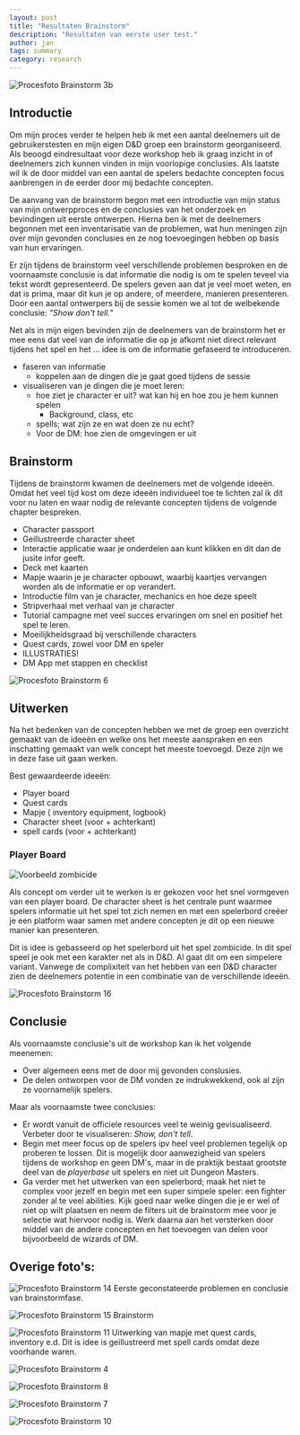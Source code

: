 ```yaml
---
layout: post
title: "Resultaten Brainstorm"
description: "Resultaten van eerste user test."
author: jan
tags: summary
category: research
---
```


![Procesfoto Brainstorm 3b]({{site.url}}/assets/brainstorm/brainstorm_3b.jpg)

## Introductie

Om mijn proces verder te helpen heb ik met een aantal deelnemers uit de gebruikerstesten en mijn eigen D&D groep een brainstorm georganiseerd. Als beoogd eindresultaat voor deze workshop heb ik graag inzicht in of deelnemers zich kunnen vinden in mijn voorlopige conclusies. Als laatste wil ik de door middel van een aantal de spelers bedachte concepten focus aanbrengen in de eerder door mij bedachte concepten.

De aanvang van de brainstorm begon met een introductie van mijn status van mijn ontwerpproces en de conclusies van het onderzoek en bevindingen uit eerste ontwerpen. Hierna ben ik met de deelnemers begonnen met een inventarisatie van de problemen, wat hun meningen zijn over mijn gevonden conclusies en ze nog toevoegingen hebben op basis van hun ervaringen.

Er zijn tijdens de brainstorm veel verschillende problemen besproken en de voornaamste conclusie is dat informatie die nodig is om te spelen teveel via tekst wordt gepresenteerd. De spelers geven aan dat je veel moet weten, en dat is prima, maar dit kun je op andere, of meerdere, manieren presenteren. Door een aantal ontwerpers bij de sessie komen we al tot de welbekende conclusie: _"Show don't tell."_ 

Net als in mijn eigen bevinden zijn de deelnemers van de brainstorm het er mee eens dat veel van de informatie die op je afkomt niet direct relevant tijdens het spel en het ... idee is om de informatie gefaseerd te introduceren.

 - faseren van informatie  
 	- koppelen aan de dingen die je gaat goed tijdens de sessie  
 - visualiseren van je dingen die je moet leren:  
 	- hoe ziet je character er uit? wat kan hij en hoe zou je hem kunnen spelen  
 		- Background, class, etc  
 	- spells; wat zijn ze en wat doen ze nu echt?  
 	- Voor de DM: hoe zien de omgevingen er uit  

## Brainstorm

Tijdens de brainstorm kwamen de deelnemers met de volgende ideeën. Omdat het veel tijd kost om deze ideeën individueel toe te lichten zal ik dit voor nu laten en waar nodig de relevante concepten tijdens de volgende chapter bespreken.

 - Character passport
 - Geillustreerde character sheet
 - Interactie applicatie waar je onderdelen aan kunt klikken en dit dan de jusite infor geeft.
 - Deck met kaarten
 - Mapje waarin je je character opbouwt, waarbij kaartjes vervangen worden als de informatie er op verandert.
 - Introductie film van je character, mechanics en hoe deze speelt
 - Stripverhaal met verhaal van je character
 - Tutorial campagne met veel succes ervaringen om snel en positief het spel te leren. 
 - Moeilijkheidsgraad bij verschillende characters
 - Quest cards, zowel voor DM en speler
 - ILLUSTRATIES!
 - DM App met stappen en checklist



![Procesfoto Brainstorm 6]({{site.url}}/assets/brainstorm/brainstorm_6.jpeg)

## Uitwerken

Na het bedenken van de concepten hebben we met de groep een overzicht gemaakt van de ideeën en welke ons het meeste aanspraken en een inschatting gemaakt van welk concept het meeste toevoegd. Deze zijn we in deze fase uit gaan werken.

Best gewaardeerde ideeën:
 - Player board
 - Quest cards
 - Mapje ( inventory equipment, logbook)
 - Character sheet (voor + achterkant)
 - spell cards (voor + achterkant)


### Player Board

![Voorbeeld zombicide]({{site.url}}/assets/brainstorm/zombicide.jpg)

Als concept om verder uit te werken is er gekozen voor het snel vormgeven van een player board. De character sheet is het centrale punt waarmee spelers informatie uit het spel tot zich nemen en met een spelerbord creëer je een platform waar samen met andere concepten je dit op een nieuwe manier kan presenteren. 

Dit is idee is gebasseerd op het spelerbord uit het spel zombicide. In dit spel speel je ook met een karakter net als in D&D. Al gaat dit om een simpelere variant. Vanwege de complixiteit van het hebben van een D&D character zien de deelnemers potentie in een combinatie van de verschillende ideeën.

![Procesfoto Brainstorm 16]({{site.url}}/assets/brainstorm/brainstorm_16.jpeg)

## Conclusie

Als voornaamste conclusie's uit de workshop kan ik het volgende meenemen:
 - Over algemeen eens met de door mij gevonden conslusies.
 - De delen ontworpen voor de DM vonden ze indrukwekkend, ook al zijn ze voornamelijk spelers.

 Maar als voornaamste twee conclusies:
 - Er wordt vanuit de officiele resources veel te weinig gevisualiseerd. Verbeter door te visualiseren: _Show, don't tell_. 
 - Begin met meer focus op de spelers ipv heel veel problemen tegelijk op proberen te lossen. Dit is mogelijk door aanwezigheid van spelers tijdens de workshop en geen DM's, maar in de praktijk bestaat grootste deel van de _playerbase_ uit spelers en niet uit Dungeon Masters.
 - Ga verder met het uitwerken van een spelerbord; maak het niet te complex voor jezelf en begin met een super simpele speler: een fighter zonder al te veel abilities. Kijk goed naar welke dingen die je er wel of niet op wilt plaatsen en neem de filters uit de brainstorm mee voor je selectie wat hiervoor nodig is. Werk daarna aan het versterken door middel van de andere concepten en het toevoegen van delen voor bijvoorbeeld de wizards of DM.

## Overige foto's:

![Procesfoto Brainstorm 14]({{site.url}}/assets/brainstorm/brainstorm_14.jpeg)
Eerste geconstateerde problemen en conclusie van brainstormfase. 

![Procesfoto Brainstorm 15]({{site.url}}/assets/brainstorm/brainstorm_15.jpeg)
Brainstorm

![Procesfoto Brainstorm 11]({{site.url}}/assets/brainstorm/brainstorm_11.jpeg)
Uitwerking van mapje met quest cards, inventory e.d. Dit is idee is geillustreerd met spell cards omdat deze voorhande waren.

![Procesfoto Brainstorm 4]({{site.url}}/assets/brainstorm/brainstorm_4.jpeg)

![Procesfoto Brainstorm 8]({{site.url}}/assets/brainstorm/brainstorm_8.jpeg)

![Procesfoto Brainstorm 7]({{site.url}}/assets/brainstorm/brainstorm_7.jpeg)

![Procesfoto Brainstorm 10]({{site.url}}/assets/brainstorm/brainstorm_10.jpeg)